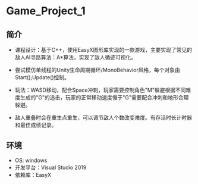 # Game_Project_1

## 简介

- 课程设计：基于C++，使用EasyX图形库实现的一款游戏，主要实现了常见的敌人AI寻路算法：A*算法，实现了敌人循迹可视化。
- 尝试模仿单线程的Unity生命周期循环/MonoBehavior风格，每个对象由Start();Update()控制。 

- 玩法：WASD移动，配合Space冲刺，玩家需要控制角色"M"躲避根据不同难度生成的"G"的追击，玩家的正常移动速度慢于"G"需要配合冲刺和地形合理躲避。

- 敌人重叠时会在重生点重生，可以调节敌人个数改变难度。有存活时长计时器和最佳成绩记录。

## 环境

- OS: windows
- 开发平台：Visual Studio 2019
- 依赖库：EasyX
